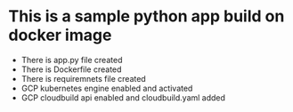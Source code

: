 # This is a sample python app build on docker image 
- There is app.py file created
- There is Dockerfile created
- There is requiremnets file created
- GCP kubernetes engine enabled and activated
- GCP cloudbuild api enabled and cloudbuild.yaml added
